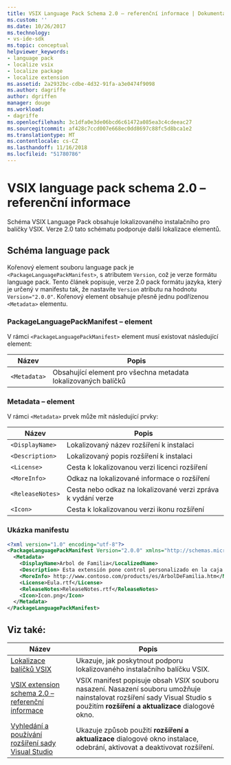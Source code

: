 ```yaml
---
title: VSIX Language Pack Schema 2.0 – referenční informace | Dokumentace Microsoftu
ms.custom: ''
ms.date: 10/26/2017
ms.technology:
- vs-ide-sdk
ms.topic: conceptual
helpviewer_keywords:
- language pack
- localize vsix
- localize package
- localize extension
ms.assetid: 2a2932bc-cdbe-4d32-91fa-a3e0474f9098
ms.author: dagriffe
author: dgriffen
manager: douge
ms.workload:
- dagriffe
ms.openlocfilehash: 3c1dfa0e3de06bcd6c61472a085ea3c4cdeeac27
ms.sourcegitcommit: af428c7ccd007e668ec0dd8697c88fc5d8bca1e2
ms.translationtype: MT
ms.contentlocale: cs-CZ
ms.lasthandoff: 11/16/2018
ms.locfileid: "51780786"
---
```

# <a name="vsix-language-pack-schema-20-reference"></a>VSIX language pack schema 2.0 – referenční informace

Schéma VSIX Language Pack obsahuje lokalizovaného instalačního pro balíčky VSIX. Verze 2.0 tato schématu podporuje další lokalizace elementů.

## <a name="language-pack-schema"></a>Schéma language pack

Kořenový element souboru language pack je `<PackageLanguagePackManifest>`, s atributem `Version`, což je verze formátu language pack. Tento článek popisuje, verze 2.0 pack formátu jazyka, který je určený v manifestu tak, že nastavíte `Version` atributu na hodnotu `Version="2.0.0"`. Kořenový element obsahuje přesně jednu podřízenou `<Metadata>` elementu.

### <a name="packagelanguagepackmanifest-element"></a>PackageLanguagePackManifest – element

V rámci `<PackageLanguagePackManifest>` element musí existovat následující element:

|Název|Popis|
|-----------|-----------------|
|`<Metadata>`| Obsahující element pro všechna metadata lokalizovaných balíčků

### <a name="metadata-element"></a>Metadata – element

V rámci `<Metadata>` prvek může mít následující prvky:

|Název|Popis|
|-----------|-----------------|
|`<DisplayName>`|Lokalizovaný název rozšíření k instalaci|
|`<Description>`|Lokalizovaný popis rozšíření k instalaci|
|`<License>`| Cesta k lokalizovanou verzi licenci rozšíření|
|`<MoreInfo>`| Odkaz na lokalizované informace o rozšíření|
|`<ReleaseNotes>`| Cesta nebo odkaz na lokalizované verzi zpráva k vydání verze|
|`<Icon>`| Cesta k lokalizovanou verzi ikonu rozšíření|

### <a name="sample-manifest"></a>Ukázka manifestu

```xml
<?xml version="1.0" encoding="utf-8"?>
<PackageLanguagePackManifest Version="2.0.0" xmlns="http://schemas.microsoft.com/developer/vsx-schema/2011">
  <Metadata>
    <DisplayName>Arbol de Familia</LocalizedName>
    <Description> Esta extensión pone control personalizado en la caja de herramientas por manejar información de familia.</Description>
    <MoreInfo> http://www.contoso.com/products/es/ArbolDeFamilia.htm</MoreInfo>
    <License>Eula.rtf</License>
    <ReleaseNotes>ReleaseNotes.rtf</ReleaseNotes>
    <Icon>Icon.png</Icon>
  </Metadata>
</PackageLanguagePackManifest>
```

## <a name="see-also"></a>Viz také:

|Název|Popis|
|-----------|-----------------|
|[Lokalizace balíčků VSIX](../extensibility/localizing-vsix-packages.md)|Ukazuje, jak poskytnout podporu lokalizovaného instalačního balíčku VSIX.|
|[VSIX extension schema 2.0 – referenční informace](../extensibility/vsix-extension-schema-2-0-reference.md)|VSIX manifest popisuje obsah *VSIX* souboru nasazení. Nasazení souboru umožňuje nainstalovat rozšíření sady Visual Studio s použitím **rozšíření a aktualizace** dialogové okno.|
|[Vyhledání a používání rozšíření sady Visual Studio](../ide/finding-and-using-visual-studio-extensions.md)|Ukazuje způsob použití **rozšíření a aktualizace** dialogové okno instalace, odebrání, aktivovat a deaktivovat rozšíření.|